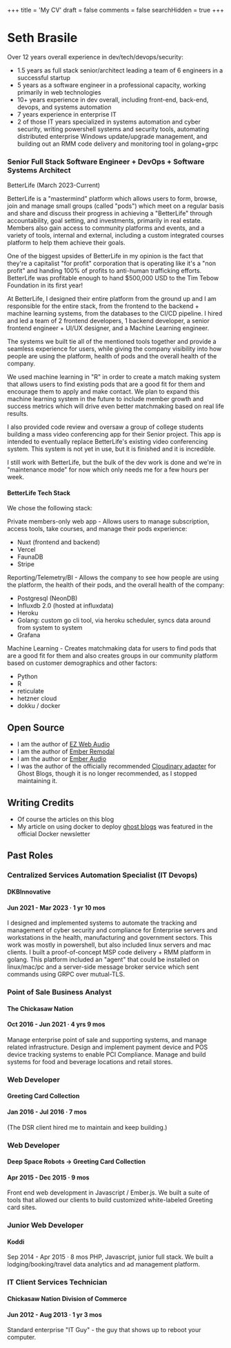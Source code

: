 +++
title = 'My CV'
draft = false
comments = false
searchHidden = true
+++

# Seth Brasile

Over 12 years overall experience in dev/tech/devops/security:

- 1.5 years as full stack senior/architect leading a team of 6 engineers in a successful startup
- 5 years as a software engineer in a professional capacity, working primarily in web technologies
- 10+ years experience in dev overall, including front-end, back-end, devops, and systems automation
- 7 years experience in enterprise IT
- 2 of those IT years specialized in systems automation and cyber security, writing powershell systems and security tools, automating distributed enterprise Windows update/upgrade management, and building out an RMM code delivery and monitoring tool in golang+grpc

### Senior Full Stack Software Engineer + DevOps + Software Systems Architect

BetterLife (March 2023-Current)

BetterLife is a "mastermind" platform which allows users to form, browse, join and manage small groups (called "pods") which meet on a regular basis and share and discuss their progress in achieving a "BetterLife" through accountability, goal setting, and investments, primarily in real estate. Members also gain access to community platforms and events, and a variety of tools, internal and external, including a custom integrated courses platform to help them achieve their goals.

One of the biggest upsides of BetterLife in my opinion is the fact that they're a capitalist "for profit" corporation that is operating like it's a "non profit" and handing 100% of profits to anti-human trafficking efforts. BetterLife was profitable enough to hand $500,000 USD to the Tim Tebow Foundation in its first year!

At BetterLife, I designed their entire platform from the ground up and I am responsible for the entire stack, from the frontend to the backend + machine learning systems, from the databases to the CI/CD pipeline. I hired and led a team of 2 frontend developers, 1 backend developer, a senior frontend engineer + UI/UX designer, and a Machine Learning engineer.

The systems we built tie all of the mentioned tools together and provide a seamless experience for users, while giving the company visibility into how people are using the platform, health of pods and the overall health of the company.

We used machine learning in "R" in order to create a match making system that allows users to find existing pods that are a good fit for them and encourage them to apply and make contact. We plan to expand this machine learning system in the future to include member growth and success metrics which will drive even better matchmaking based on real life results.

I also provided code review and oversaw a group of college students building a mass video conferencing app for their Senior project. This app is intended to eventually replace BetterLife's existing video conferencing system. This system is not yet in use, but it is finished and it is incredible.

I still work with BetterLife, but the bulk of the dev work is done and we're in "maintenance mode" for now which only needs me for a few hours per week.

#### BetterLife Tech Stack

We chose the following stack:

Private members-only web app - Allows users to manage subscription, access tools, take courses, and manage their pods experience:
- Nuxt (frontend and backend)
- Vercel
- FaunaDB
- Stripe

Reporting/Telemetry/BI - Allows the company to see how people are using the platform, the health of their pods, and the overall health of the company:
- Postgresql (NeonDB)
- Influxdb 2.0 (hosted at influxdata)
- Heroku
- Golang: custom go cli tool, via heroku scheduler, syncs data around from system to system
- Grafana

Machine Learning - Creates matchmaking data for users to find pods that are a good fit for them and also creates groups in our community platform based on customer demographics and other factors:
- Python
- R
- reticulate
- hetzner cloud
- dokku / docker

## Open Source
- I am the author of [EZ Web Audio](https://github.com/sethbrasile/ez-web-audio)
- I am the author of [Ember Remodal](https://sethbrasile.github.io/ember-remodal/)
- I am the author or [Ember Audio](https://sethbrasile.github.io/ember-audio/)
- I was the author of the officially recommended [Cloudinary adapter](https://github.com/sethbrasile/ghost-cloudinary-store) for Ghost Blogs, though it is no longer recommended, as I stopped maintaining it.

## Writing Credits

- Of course the articles on this blog
- My article on using docker to deploy [ghost blogs](/posts/how-to-run-multiple-dockerized-proxied-spdyd-and-pagespeedified-ghost-blogs-with-4-commands/)
  was featured in the official Docker newsletter

## Past Roles

### Centralized Services Automation Specialist (IT Devops)
#### DKBInnovative
#### Jun 2021 - Mar 2023 · 1 yr 10 mos

I designed and implemented systems to automate the tracking and management of cyber security and compliance for Enterprise servers and workstations in the health, manufacturing and government sectors. This work was mostly in powershell, but also included linux servers and mac clients. I built a proof-of-concept MSP code delivery + RMM platform in golang. This platform included an "agent" that could be installed on linux/mac/pc and a server-side message broker service which sent commands using GRPC over mutual-TLS.

### Point of Sale Business Analyst
#### The Chickasaw Nation
#### Oct 2016 - Jun 2021 · 4 yrs 9 mos

Manage enterprise point of sale and supporting systems, and manage related infrastructure. Design and implement payment device and POS device tracking systems to enable PCI Compliance. Manage and build systems for food and beverage locations and retail stores.

### Web Developer
#### Greeting Card Collection
#### Jan 2016 - Jul 2016 · 7 mos

(The DSR client hired me to maintain and keep building.)

### Web Developer
#### Deep Space Robots -> Greeting Card Collection
#### Apr 2015 - Dec 2015 · 9 mos

Front end web development in Javascript / Ember.js. We built a suite of tools that allowed our clients to build customized white-labeled Greeting card sites.

### Junior Web Developer
#### Koddi
Sep 2014 - Apr 2015 · 8 mos
PHP, Javascript, junior full stack. We built a lodging/booking/travel data analytics and ad management platform.

### IT Client Services Technician
#### Chickasaw Nation Division of Commerce
#### Jun 2012 - Aug 2013 · 1 yr 3 mos

Standard enterprise "IT Guy" - the guy that shows up to reboot your computer.
